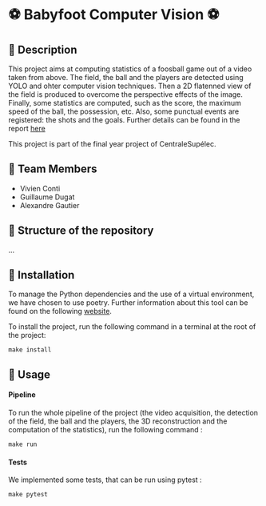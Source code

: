 # :soccer: Babyfoot Computer Vision :soccer:


## :book: Description

This project aims at computing statistics of a foosball game out of a video taken from above. The field, the ball and the players are detected using YOLO and ohter computer vision techniques. Then a 2D flatenned view of the field is produced to overcome the perspective effects of the image. Finally, some statistics are computed, such as the score, the maximum speed of the ball, the possession, etc. Also, some punctual events are registered: the shots and the goals. Further details can be found in the report [here](Projet_Babyfoot.pdf)

This project is part of the final year project of CentraleSupélec.


## :busts_in_silhouette: Team Members

- Vivien Conti
- Guillaume Dugat
- Alexandre Gautier


## :japanese_castle: Structure of the repository

...


## :hammer: Installation

To manage the Python dependencies and the use of a virtual environment, we have chosen to use poetry. Further information about this tool can be found on the following [website](https://python-poetry.org/docs/basic-usage/).

To install the project, run the following command in a terminal at the root of the project:

```
make install
```

## :ferris_wheel: Usage

#### Pipeline

To run the whole pipeline of the project (the video acquisition, the detection of the field, the ball and the players, the 3D reconstruction and the computation of the statistics), run the following command :

```
make run
```

#### Tests

We implemented some tests, that can be run using pytest :

```
make pytest
```
